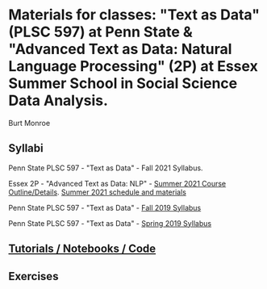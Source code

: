 # Materials for classes: "Text as Data" (PLSC 597) at Penn State & "Advanced Text as Data: Natural Language Processing" (2P) at Essex Summer School in Social Science Data Analysis.

Burt Monroe

## Syllabi

Penn State PLSC 597 - "Text as Data" - Fall 2021 Syllabus.

Essex 2P - "Advanced Text as Data: NLP" - [Summer 2021 Course Outline/Details](https://essexsummerschool.com/summer-school-facts/courses/2021-course-list/advanced-methods-for-text-as-data-natural-language-processing/). [Summer 2021 schedule and materials](https://burtmonroe.github.io/TextAsDataCourse/Essex)

Penn State PLSC 597 - "Text as Data" - [Fall 2019 Syllabus](https://burtmonroe.github.io/TextAsDataCourse/TADASyllabus-Fall2019.pdf)

Penn State PLSC 597 - "Text as Data" - [Spring 2019 Syllabus](https://burtmonroe.github.io/TextAsDataCourse/TADASyllabus-Spring2019.pdf)
  
## [Tutorials / Notebooks / Code](https://burtmonroe.github.io/TextAsDataCourse/Tutorials)

## Exercises
